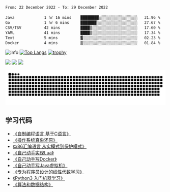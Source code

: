 <!--START_SECTION:waka-->

```text
From: 22 December 2022 - To: 29 December 2022

Java             1 hr 16 mins    ████████░░░░░░░░░░░░░░░░░   31.96 %
Go               1 hr 6 mins     ███████░░░░░░░░░░░░░░░░░░   27.67 %
CSV/TSV          42 mins         ████▒░░░░░░░░░░░░░░░░░░░░   17.60 %
YAML             41 mins         ████▒░░░░░░░░░░░░░░░░░░░░   17.34 %
Text             5 mins          ▓░░░░░░░░░░░░░░░░░░░░░░░░   02.23 %
Docker           4 mins          ▒░░░░░░░░░░░░░░░░░░░░░░░░   01.84 %
```

<!--END_SECTION:waka-->

![info](https://github-readme-stats.vercel.app/api?username=chenlingmin&show_icons=true&count_private=true&hide=prs&theme=default_repocard)
[![Top Langs](https://github-readme-stats.vercel.app/api/top-langs/?username=chenlingmin&layout=compact)](https://github.com/anuraghazra/github-readme-stats)
[![trophy](https://github-profile-trophy.vercel.app/?username=chenlingmin&rank=-B&margin-w=6)](https://github.com/chenlingmin)

[![](https://img.shields.io/badge/OS-Arch%20Linux-33aadd?style=flat-square&logo=arch-linux&logoColor=ffffff)](https://www.archlinux.org/)
[![](https://img.shields.io/badge/macOS-Hackintosh-292e33?style=flat-square&logo=apple&logoColor=ffffff)](https://www.tonymacx86.com/)
![](https://visitor-badge.glitch.me/badge?page_id=CasterWx.readme)

![](https://raw.githubusercontent.com/chenlingmin/chenlingmin/main/assets/github-contribution-grid-snake.svg)  

## 学习代码

* [《自制编程语言 基于C语言》](https://github.com/chenlingmin/sparrow)
* [《操作系统真象还原》](https://github.com/chenlingmin/os-learn)
* [《x86汇编语言 从实模式到保护模式》](https://github.com/chenlingmin/x86_assembly)
* [《自己动手实现Lua》](https://github.com/chenlingmin/luago)
* [《自己动手写Docker》](https://github.com/chenlingmin/mydocker)
* [《自己动手写Java虚拟机》](https://github.com/chenlingmin/jvmgo)
* [《专为程序员设计的线性代数学习》](https://github.com/chenlingmin/Play-with-Linear-Algebra)
* [《Python3 入门机器学习》](https://github.com/chenlingmin/python3-ml)
* [《算法和数据结构》](https://github.com/chenlingmin/algorithms)
